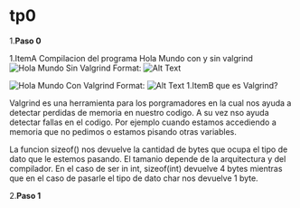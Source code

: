 # tp0

1.**Paso 0**

  1.ItemA
  Compilacion del programa Hola Mundo con y sin valgrind
    ![Hola Mundo Sin Valgrind](/home/agustina/Imágenes/HolaMundoSinValgrind.png)
    Format: ![Alt Text](url)
  
   ![Hola Mundo Con Valgrind](/home/agustina/Imágenes/HolaMundoConValgrind.png)
    Format: ![Alt Text](url)
 1.ItemB
 que es Valgrind?
 
 Valgrind es una herramienta para los porgramadores en la cual nos ayuda a detectar perdidas de memoria en nuestro codigo.
 A su vez nso ayuda detectar fallas en el codigo. Por ejemplo cuando estamos accediendo a memoria que no pedimos o estamos
 pisando otras variables.
 
 La funcion sizeof() nos devuelve la cantidad de bytes que ocupa el tipo de dato que le estemos pasando.
 El tamanio depende de la arquitectura y del compilador.
 En el caso de ser in int, sizeof(int) devuelve 4 bytes mientras que en el caso de pasarle el tipo de dato char 
 nos devuelve 1 byte.
 
 
 2.**Paso 1**
 
 
 
